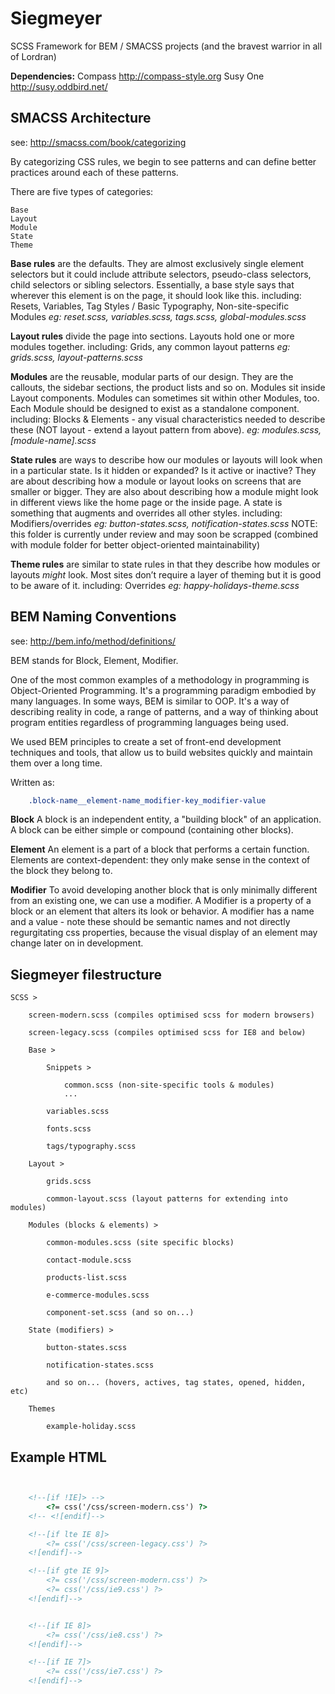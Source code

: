 Siegmeyer
===========

SCSS Framework for BEM / SMACSS projects (and the bravest warrior in all of Lordran)

**Dependencies:**
Compass http://compass-style.org
Susy One http://susy.oddbird.net/


SMACSS Architecture
-------------------
see: http://smacss.com/book/categorizing

By categorizing CSS rules, we begin to see patterns and can define better practices around each of these patterns.

There are five types of categories:

    Base
    Layout
    Module
    State
    Theme



**Base rules**
are the defaults. They are almost exclusively single element selectors but it could include attribute selectors, pseudo-class selectors, child selectors or sibling selectors. Essentially, a base style says that wherever this element is on the page, it should look like this.
including: Resets, Variables, Tag Styles / Basic Typography, Non-site-specific Modules
*eg: reset.scss, variables.scss, tags.scss, global-modules.scss*


**Layout rules**
divide the page into sections. Layouts hold one or more modules together.
including: Grids, any common layout patterns
*eg: grids.scss, layout-patterns.scss*


**Modules**
are the reusable, modular parts of our design. They are the callouts, the sidebar sections, the product lists and so on. Modules sit inside Layout components. Modules can sometimes sit within other Modules, too. Each Module should be designed to exist as a standalone component.
including: Blocks & Elements - any visual characteristics needed to describe these (NOT layout - extend a layout pattern from above). 
*eg: modules.scss, [module-name].scss*


**State rules**
are ways to describe how our modules or layouts will look when in a particular state. Is it hidden or expanded? Is it active or inactive? They are about describing how a module or layout looks on screens that are smaller or bigger. They are also about describing how a module might look in different views like the home page or the inside page. A state is something that augments and overrides all other styles.
including: Modifiers/overrides
*eg: button-states.scss, notification-states.scss*
NOTE: this folder is currently under review and may soon be scrapped (combined with module folder for better object-oriented maintainability)


**Theme rules**
are similar to state rules in that they describe how modules or layouts *might* look. Most sites don’t require a layer of theming but it is good to be aware of it.
including: Overrides
*eg: happy-holidays-theme.scss*


BEM Naming Conventions
----------------------
see: http://bem.info/method/definitions/

BEM stands for Block, Element, Modifier.

One of the most common examples of a methodology in programming is Object-Oriented Programming. It's a programming paradigm embodied by many languages. In some ways, BEM is similar to OOP. It's a way of describing reality in code, a range of patterns, and a way of thinking about program entities regardless of programming languages being used.

We used BEM principles to create a set of front-end development techniques and tools, that allow us to build websites quickly and maintain them over a long time.

Written as:

```CSS
    .block-name__element-name_modifier-key_modifier-value
```


**Block**
A block is an independent entity, a "building block" of an application. A block can be either simple or compound (containing other blocks).

**Element**
An element is a part of a block that performs a certain function. Elements are context-dependent: they only make sense in the context of the block they belong to.


**Modifier**
To avoid developing another block that is only minimally different from an existing one, we can use a modifier. A Modifier is a property of a block or an element that alters its look or behavior. A modifier has a name and a value - note these should be semantic names and not directly regurgitating css properties, because the visual display of an element may change later on in development.


Siegmeyer filestructure
-------------------------

    SCSS >

        screen-modern.scss (compiles optimised scss for modern browsers)

        screen-legacy.scss (compiles optimised scss for IE8 and below)

        Base >

            Snippets >

                common.scss (non-site-specific tools & modules)
                ...

            variables.scss

            fonts.scss

            tags/typography.scss

        Layout >

            grids.scss

            common-layout.scss (layout patterns for extending into modules)

        Modules (blocks & elements) >

            common-modules.scss (site specific blocks)

            contact-module.scss

            products-list.scss

            e-commerce-modules.scss

            component-set.scss (and so on...)

        State (modifiers) >

            button-states.scss

            notification-states.scss

            and so on... (hovers, actives, tag states, opened, hidden, etc)

        Themes

            example-holiday.scss



Example HTML
-------------------------

```HTML


    <!--[if !IE]> -->
        <?= css('/css/screen-modern.css') ?>
    <!-- <![endif]-->

    <!--[if lte IE 8]>
        <?= css('/css/screen-legacy.css') ?>
    <![endif]-->

    <!--[if gte IE 9]>
        <?= css('/css/screen-modern.css') ?>
        <?= css('/css/ie9.css') ?>
    <![endif]-->


    <!--[if IE 8]>
        <?= css('/css/ie8.css') ?>
    <![endif]-->

    <!--[if IE 7]>
        <?= css('/css/ie7.css') ?>
    <![endif]-->
```
